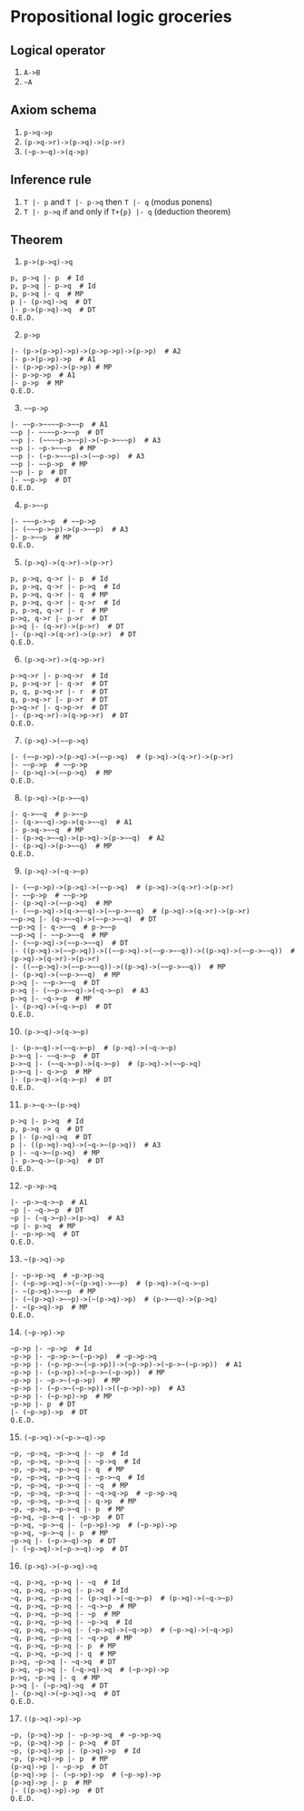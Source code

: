 # Propositional logic groceries

## Logical operator
1. `A->B`
2. `~A`

## Axiom schema
1. `p->q->p`
2. `(p->q->r)->(p->q)->(p->r)`
3. `(~p->~q)->(q->p)`

## Inference rule
1. `T |- p` and `T |- p->q` then `T |- q` (modus ponens)
2. `T |- p->q` if and only if `T+{p} |- q` (deduction theorem)

## Theorem
1. `p->(p->q)->q`
```
p, p->q |- p  # Id
p, p->q |- p->q  # Id
p, p->q |- q  # MP
p |- (p->q)->q  # DT
|- p->(p->q)->q  # DT
Q.E.D.
```

2. `p->p`
```
|- (p->(p->p)->p)->(p->p->p)->(p->p)  # A2
|- p->(p->p)->p  # A1
|- (p->p->p)->(p->p) # MP
|- p->p->p  # A1
|- p->p  # MP
Q.E.D.
```

3. `~~p->p`
```
|- ~~p->~~~~p->~~p  # A1
~~p |- ~~~~p->~~p  # DT
~~p |- (~~~~p->~~p)->(~p->~~~p)  # A3
~~p |- ~p->~~~p  # MP
~~p |- (~p->~~~p)->(~~p->p)  # A3
~~p |- ~~p->p  # MP
~~p |- p  # DT
|- ~~p->p  # DT
Q.E.D.
```

4. `p->~~p`
```
|- ~~~p->~p  # ~~p->p
|- (~~~p->~p)->(p->~~p)  # A3
|- p->~~p  # MP
Q.E.D.
```

5. `(p->q)->(q->r)->(p->r)`
```
p, p->q, q->r |- p  # Id
p, p->q, q->r |- p->q  # Id
p, p->q, q->r |- q  # MP
p, p->q, q->r |- q->r  # Id
p, p->q, q->r |- r  # MP
p->q, q->r |- p->r  # DT
p->q |- (q->r)->(p->r)  # DT
|- (p->q)->(q->r)->(p->r)  # DT
Q.E.D.
```

6. `(p->q->r)->(q->p->r)`
```
p->q->r |- p->q->r  # Id
p, p->q->r |- q->r  # DT
p, q, p->q->r |- r  # DT
q, p->q->r |- p->r  # DT
p->q->r |- q->p->r  # DT
|- (p->q->r)->(q->p->r)  # DT
Q.E.D.
```

7. `(p->q)->(~~p->q)`
```
|- (~~p->p)->(p->q)->(~~p->q)  # (p->q)->(q->r)->(p->r)
|- ~~p->p  # ~~p->p
|- (p->q)->(~~p->q)  # MP
Q.E.D.
```

8. `(p->q)->(p->~~q)`
```
|- q->~~q  # p->~~p
|- (q->~~q)->p->(q->~~q)  # A1
|- p->q->~~q  # MP
|- (p->q->~~q)->(p->q)->(p->~~q)  # A2
|- (p->q)->(p->~~q)  # MP
Q.E.D.
```

9. `(p->q)->(~q->~p)`
```
|- (~~p->p)->(p->q)->(~~p->q)  # (p->q)->(q->r)->(p->r)
|- ~~p->p  # ~~p->p
|- (p->q)->(~~p->q)  # MP
|- (~~p->q)->(q->~~q)->(~~p->~~q)  # (p->q)->(q->r)->(p->r)
~~p->q |- (q->~~q)->(~~p->~~q)  # DT
~~p->q |- q->~~q  # p->~~p
~~p->q |- ~~p->~~q  # MP
|- (~~p->q)->(~~p->~~q)  # DT
|- ((p->q)->(~~p->q))->((~~p->q)->(~~p->~~q))->((p->q)->(~~p->~~q))  # (p->q)->(q->r)->(p->r)
|- ((~~p->q)->(~~p->~~q))->((p->q)->(~~p->~~q))  # MP
|- (p->q)->(~~p->~~q)  # MP
p->q |- ~~p->~~q  # DT
p->q |- (~~p->~~q)->(~q->~p)  # A3
p->q |- ~q->~p  # MP
|- (p->q)->(~q->~p)  # DT
Q.E.D.
```

10. `(p->~q)->(q->~p)`
```
|- (p->~q)->(~~q->~p)  # (p->q)->(~q->~p)
p->~q |- ~~q->~p  # DT
p->~q |- (~~q->~p)->(q->~p)  # (p->q)->(~~p->q)
p->~q |- q->~p  # MP
|- (p->~q)->(q->~p)  # DT
Q.E.D.
```

11. `p->~q->~(p->q)`
```
p->q |- p->q  # Id
p, p->q -> q  # DT
p |- (p->q)->q  # DT
p |- ((p->q)->q)->(~q->~(p->q))  # A3
p |- ~q->~(p->q)  # MP
|- p->~q->~(p->q)  # DT
Q.E.D.
```

12. `~p->p->q`
```
|- ~p->~q->~p  # A1
~p |- ~q->~p  # DT
~p |- (~q->~p)->(p->q)  # A3
~p |- p->q  # MP
|- ~p->p->q  # DT
Q.E.D.
```

13. `~(p->q)->p`
```
|- ~p->p->q  # ~p->p->q
|- (~p->p->q)->(~(p->q)->~~p)  # (p->q)->(~q->~p)
|- ~(p->q)->~~p  # MP
|- (~(p->q)->~~p)->(~(p->q)->p)  # (p->~~q)->(p->q)
|- ~(p->q)->p  # MP
Q.E.D.
```

14. `(~p->p)->p`
```
~p->p |- ~p->p  # Id
~p->p |- ~p->p->~(~p->p)  # ~p->p->q
~p->p |- (~p->p->~(~p->p))->(~p->p)->(~p->~(~p->p))  # A1
~p->p |- (~p->p)->(~p->~(~p->p))  # MP
~p->p |- ~p->~(~p->p)  # MP
~p->p |- (~p->~(~p->p))->((~p->p)->p)  # A3
~p->p |- (~p->p)->p  # MP
~p->p |- p  # DT
|- (~p->p)->p  # DT
Q.E.D.
```

15. `(~p->q)->(~p->~q)->p`
```
~p, ~p->q, ~p->~q |- ~p  # Id
~p, ~p->q, ~p->~q |- ~p->q  # Id
~p, ~p->q, ~p->~q |- q  # MP
~p, ~p->q, ~p->~q |- ~p->~q  # Id
~p, ~p->q, ~p->~q |- ~q  # MP
~p, ~p->q, ~p->~q |- ~q->q->p  # ~p->p->q
~p, ~p->q, ~p->~q |- q->p  # MP
~p, ~p->q, ~p->~q |- p  # MP
~p->q, ~p->~q |- ~p->p  # DT
~p->q, ~p->~q |- (~p->p)->p  # (~p->p)->p
~p->q, ~p->~q |- p  # MP
~p->q |- (~p->~q)->p  # DT
|- (~p->q)->(~p->~q)->p  # DT
```

16. `(p->q)->(~p->q)->q`
```
~q, p->q, ~p->q |- ~q  # Id
~q, p->q, ~p->q |- p->q  # Id
~q, p->q, ~p->q |- (p->q)->(~q->~p)  # (p->q)->(~q->~p)
~q, p->q, ~p->q |- ~q->~p  # MP
~q, p->q, ~p->q |- ~p  # MP
~q, p->q, ~p->q |- ~p->q  # Id
~q, p->q, ~p->q |- (~p->q)->(~q->p)  # (~p->q)->(~q->p)
~q, p->q, ~p->q |- ~q->p  # MP
~q, p->q, ~p->q |- p  # MP
~q, p->q, ~p->q |- q  # MP
p->q, ~p->q |- ~q->q  # DT
p->q, ~p->q |- (~q->q)->q  # (~p->p)->p
p->q, ~p->q |- q  # MP
p->q |- (~p->q)->q  # DT
|- (p->q)->(~p->q)->q  # DT
Q.E.D.
```

17. `((p->q)->p)->p`
```
~p, (p->q)->p |- ~p->p->q  # ~p->p->q
~p, (p->q)->p |- p->q  # DT
~p, (p->q)->p |- (p->q)->p  # Id
~p, (p->q)->p |- p  # MP
(p->q)->p |- ~p->p  # DT
(p->q)->p |- (~p->p)->p  # (~p->p)->p
(p->q)->p |- p  # MP
|- ((p->q)->p)->p  # DT
Q.E.D.
```
